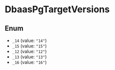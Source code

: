 # DbaasPgTargetVersions

## Enum

* `_14` (value: `"14"`)
* `_15` (value: `"15"`)
* `_12` (value: `"12"`)
* `_13` (value: `"13"`)
* `_16` (value: `"16"`)
